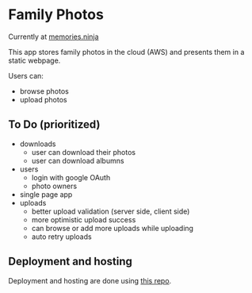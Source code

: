 # Family Photos

Currently at [memories.ninja](https://memories.ninja)

This app stores family photos in the cloud (AWS) and presents them in a static webpage.

Users can:

* browse photos
* upload photos

## To Do (prioritized)

* downloads
    - user can download their photos
    - user can download albumns
* users
    - login with google OAuth
    - photo owners
* single page app
* uploads
    - better upload validation (server side, client side)
    - more optimistic upload success
    - can browse or add more uploads while uploading
    - auto retry uploads


## Deployment and hosting

Deployment and hosting are done using [this repo](https://github.com/MattSegal/swarm-infra).
